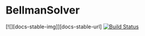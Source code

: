 # BellmanSolver

[![][docs-stable-img]][docs-stable-url] [![Build Status](https://github.com/michaelbennett99/BellmanSolver.jl/actions/workflows/CI.yml/badge.svg?branch=main)](https://github.com/michaelbennett99/BellmanSolver.jl/actions/workflows/CI.yml?query=branch%3Amain)
